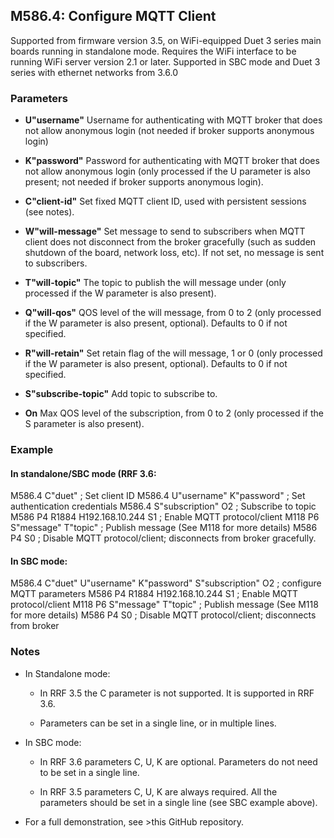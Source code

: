 ## M586.4: Configure MQTT Client

Supported from firmware version 3.5, on WiFi-equipped Duet 3 series main boards running in standalone mode. Requires the WiFi interface to be running WiFi server version 2.1 or later. Supported in SBC mode and Duet 3 series with ethernet networks from 3.6.0

### Parameters

- **U"username"** Username for authenticating with MQTT broker that does not allow anonymous login (not needed if broker supports anonymous login)

- **K"password"** Password for authenticating with MQTT broker that does not allow anonymous login (only processed if the U parameter is also present; not needed if broker supports anonymous login).

- **C"client-id"** Set fixed MQTT client ID, used with persistent sessions (see notes).

- **W"will-message"** Set message to send to subscribers when MQTT client does not disconnect from the broker gracefully (such as sudden shutdown of the board, network loss, etc). If not set, no message is sent to subscribers.

- **T"will-topic"** The topic to publish the will message under (only processed if the W parameter is also present).

- **Q"will-qos"** QOS level of the will message, from 0 to 2 (only processed if the W parameter is also present, optional). Defaults to 0 if not specified.

- **R"will-retain"** Set retain flag of the will message, 1 or 0 (only processed if the W parameter is also present, optional). Defaults to 0 if not specified.

- **S"subscribe-topic"** Add topic to subscribe to.

- **On** Max QOS level of the subscription, from 0 to 2 (only processed if the S parameter is also present).

### Example

#### In standalone/SBC mode (RRF 3.6:

M586.4 C"duet" ; Set client ID M586.4 U"username" K"password" ; Set authentication credentials M586.4 S"subscription" O2 ; Subscribe to topic M586 P4 R1884 H192.168.10.244 S1 ; Enable MQTT protocol/client M118 P6 S"message" T"topic" ; Publish message (See M118 for more details) M586 P4 S0 ; Disable MQTT protocol/client; disconnects from broker gracefully.

#### In SBC mode:

M586.4 C"duet" U"username" K"password" S"subscription" O2 ; configure MQTT parameters M586 P4 R1884 H192.168.10.244 S1 ; Enable MQTT protocol/client M118 P6 S"message" T"topic" ; Publish message (See M118 for more details) M586 P4 S0 ; Disable MQTT protocol/client; disconnects from broker

### Notes

- In Standalone mode:

  - In RRF 3.5 the C parameter is not supported. It is supported in RRF 3.6.

  - Parameters can be set in a single line, or in multiple lines.

- In SBC mode:

  - In RRF 3.6 parameters C, U, K are optional. Parameters do not need to be set in a single line.

  - In RRF 3.5 parameters C, U, K are always required. All the parameters should be set in a single line (see SBC example above).

- For a full demonstration, see \>this GitHub repository.

